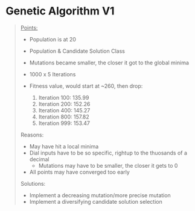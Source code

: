 # Genetic Algorithm V1
> <u>Points:</u>
> - Population is at 20
> - Population & Candidate Solution Class
> - Mutations became smaller, the closer it got to the global minima
> - 1000 x 5 Iterations
> 
> - Fitness value, would start at ~260, then drop:
>   1. Iteration 100: 135.99
>   2. Iteration 200: 152.26
>   3. Iteration 400: 145.27
>   4. Iteration 800: 157.82
>   5. Iteration 999: 153.47
>   
>Reasons:
>    - May have hit a local minima
>    - Dial inputs have to be so specific, rightup to the thuosands of a decimal
>       - Mutations may have to be smaller, the closer it gets to 0
>    - All points may have converged too early
>    
>    Solutions:
>    - Implement a decreasing mutation/more precise mutation
>    - Implement a diversifying candidate solution selection
